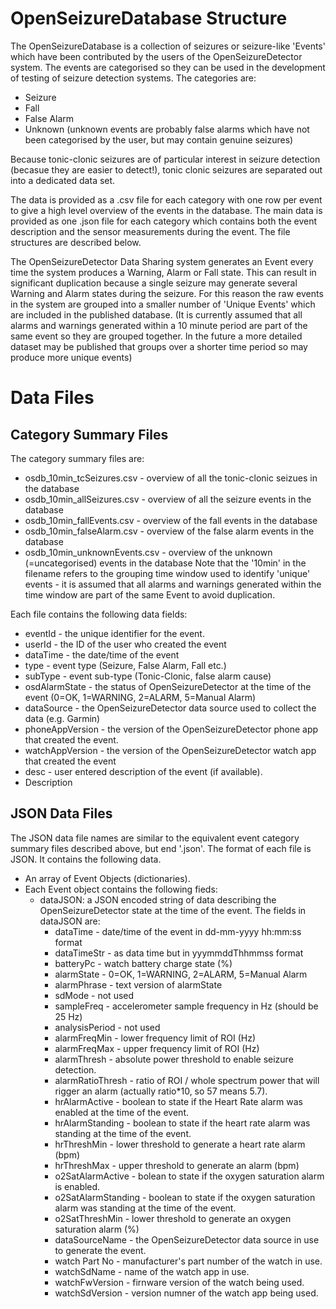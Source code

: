 OpenSeizureDatabase Structure
=============================

The OpenSeizureDatabase is a collection of seizures or seizure-like 'Events' which have been contributed by the users of the OpenSeizureDetector system.
The events are categorised so they can be used in the development of testing of seizure detection systems.   The categories are:
  * Seizure
  * Fall
  * False Alarm
  * Unknown (unknown events are probably false alarms which have not been categorised by the user, but may contain genuine seizures)

Because tonic-clonic seizures are of particular interest in seizure detection (becasue they are easier to detect!), tonic clonic seizures are separated out into a dedicated data set.

The data is provided as a .csv file for each category with one row per event to give a high level overview of the events in the database.    The main data is provided as one .json file for each category which contains both the event description and the sensor measurements during the event.  The file structures are described below.

The OpenSeizureDetector Data Sharing system generates an Event every time the system produces a Warning, Alarm or Fall state.   This can result in significant duplication because a single seizure may generate several Warning and Alarm states during the seizure.  For this reason the raw events in the system are grouped into a smaller number of 'Unique Events' which are included in the published database.   (It is currently assumed that all alarms and warnings generated within a 10 minute period are part of the same event so they are grouped together.   In the future a more detailed dataset may be published that groups over a shorter time period so may produce more unique events)

Data Files
==========
Category Summary Files
----------------------
The category summary files are:
  * osdb_10min_tcSeizures.csv - overview of all the tonic-clonic seizues in the database
  * osdb_10min_allSeizures.csv - overview of all the seizure events in the database
  * osdb_10min_fallEvents.csv - overview of the fall events in the database
  * osdb_10min_falseAlarm.csv - overview of the false alarm events in the database
  * osdb_10min_unknownEvents.csv - overview of the unknown (=uncategorised) events in the database
Note that the '10min' in the filename refers to the grouping time window used to identify 'unique' events - it is assumed that all alarms and warnings generated within the time window are part of the same Event to avoid duplication.

Each file contains the following data fields:
  * eventId - the unique identifier for the event.
  * userId - the ID of the user who created the event
  * dataTime - the date/time of the event
  * type - event type (Seizure, False Alarm, Fall etc.)
  * subType - event sub-type (Tonic-Clonic, false alarm cause)
  * osdAlarmState - the status of OpenSeizureDetector at the time of the event (0=OK, 1=WARNING, 2=ALARM, 5=Manual Alarm)
  * dataSource - the OpenSeizureDetector data source used to collect the data (e.g. Garmin)
  * phoneAppVersion - the version of the OpenSeizureDetector phone app that created the event.
  * watchAppVersion - the version of the OpenSeizureDetector watch app that created the event
  * desc - user entered description of the event (if available).
  * Description

JSON Data Files
---------------
The JSON data file names are similar to the equivalent event category summary files described above, but end '.json'.
The format of each file is JSON.  It contains the following data.
  * An array of Event Objects (dictionaries).
  * Each Event object contains the following fieds:
      * dataJSON:  a JSON encoded string of data describing the OpenSeizureDetector state at the time of the event.   The fields in dataJSON are:
        *  dataTime - date/time of the event in dd-mm-yyyy hh:mm:ss format
        *  dataTimeStr - as data time but in yyymmddThhmmss format 
        *  batteryPc - watch battery charge state (%)
        *  alarmState - 0=OK, 1=WARNING, 2=ALARM, 5=Manual Alarm
        *  alarmPhrase - text version of alarmState
        *  sdMode - not used
        *  sampleFreq - accelerometer sample frequency in Hz (should be 25 Hz)
        *  analysisPeriod - not used
        *  alarmFreqMin - lower frequency limit of ROI (Hz)
        *  alarmFreqMax - upper frequency limit of ROI (Hz)
        *  alarmThresh - absolute power threshold to enable seizure detection.
        *  alarmRatioThresh - ratio of ROI / whole spectrum power that will rigger an alarm (actually ratio*10, so 57 means 5.7).
        *  hrAlarmActive - boolean to state if the Heart Rate alarm was enabled at the time of the event.
        *  hrAlarmStanding - boolean to state if the heart rate alarm was standing at the time of the event.
        *  hrThreshMin - lower threshold to generate a heart rate alarm (bpm)
        *  hrThreshMax - upper threshold to generate an alarm (bpm)
        *  o2SatAlarmActive - bolean to state if the oxygen saturation alarm is enabled.
        *  o2SatAlarmStanding - boolean to state if the oxygen saturation alarm was standing at the time of the event.
        * o2SatThreshMin - lower threshold to generate an oxygen saturation alarm (%)
        * dataSourceName - the OpenSeizureDetector data source in use to generate the event.
        * watch Part No - manufacturer's part number of the watch in use.
        *  watchSdName - name of the watch app in use.
        * watchFwVersion - firnware version of the watch being used.
        * watchSdVersion - version numner of the watch app being used.
